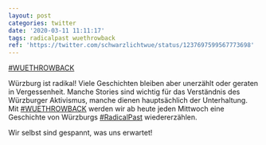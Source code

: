 ```yaml
---
layout: post
categories: twitter
date: '2020-03-11 11:11:17'
tags: radicalpast wuethrowback
ref: 'https://twitter.com/schwarzlichtwue/status/1237697599567773698'
---
```

[#WUETHROWBACK](/t/wuethrowback)



Würzburg ist radikal! Viele Geschichten bleiben aber unerzählt oder geraten in Vergessenheit. Manche Stories sind wichtig für das Verständnis des Würzburger Aktivismus, manche dienen hauptsächlich der Unterhaltung. 
Mit [#WUETHROWBACK](/t/wuethrowback) werden wir ab heute jeden Mittwoch eine Geschichte von Würzburgs [#RadicalPast](/t/radicalpast) wiedererzählen.

Wir selbst sind gespannt, was uns erwartet! 